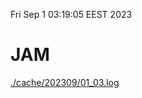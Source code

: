 Fri Sep  1 03:19:05 EEST 2023
# JAM
<a href='./cache/202309/01_03.log'>./cache/202309/01_03.log</a>
